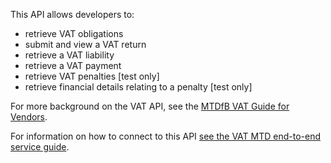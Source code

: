 This API allows developers to:
* retrieve VAT obligations
* submit and view a VAT return
* retrieve a VAT liability
* retrieve a VAT payment
* retrieve VAT penalties [test only]
* retrieve financial details relating to a penalty [test only]

For more background on the VAT API, see the [MTDfB VAT Guide for Vendors](https://usermanual.wiki/Document/mtdfbvatguideforvendors.996624737/view).

For information on how to connect to this API [see the VAT MTD end-to-end service guide](https://developer.service.hmrc.gov.uk/guides/vat-mtd-end-to-end-service-guide/).
